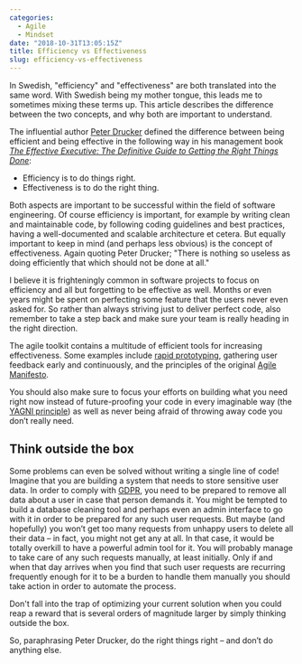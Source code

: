 ```yaml
---
categories:
  - Agile
  - Mindset
date: "2018-10-31T13:05:15Z"
title: Efficiency vs Effectiveness
slug: efficiency-vs-effectiveness
---
```


In Swedish, "efficiency" and "effectiveness" are both translated into the same word. With Swedish being my mother tongue, this leads me to sometimes mixing these terms up. This article describes the difference between the two concepts, and why both are important to understand.

The influential author [Peter Drucker](https://en.wikipedia.org/wiki/Peter_Drucker) defined the difference between being efficient and being effective in the following way in his management book _[The Effective Executive: The Definitive Guide to Getting the Right Things Done](https://www.goodreads.com/book/show/48019.The_Effective_Executive)_:

- Efficiency is to do things right.
- Effectiveness is to do the right thing.

Both aspects are important to be successful within the field of software engineering. Of course efficiency is important, for example by writing clean and maintainable code, by following coding guidelines and best practices, having a well-documented and scalable architecture et cetera. But equally important to keep in mind (and perhaps less obvious) is the concept of effectiveness. Again quoting Peter Drucker; "There is nothing so useless as doing efficiently that which should not be done at all."

I believe it is frighteningly common in software projects to focus on efficiency and all but forgetting to be effective as well. Months or even years might be spent on perfecting some feature that the users never even asked for. So rather than always striving just to deliver perfect code, also remember to take a step back and make sure your team is really heading in the right direction.

The agile toolkit contains a multitude of efficient tools for increasing effectiveness. Some examples include [rapid prototyping](https://www.developer.com/design/the-need-for-rapid-prototyping-in-an-agile-age.html), gathering user feedback early and continuously, and the principles of the original [Agile Manifesto](http://agilemanifesto.org/principles.html).

You should also make sure to focus your efforts on building what you need right now instead of future-proofing your code in every imaginable way (the [YAGNI principle](https://en.wikipedia.org/wiki/You_aren%27t_gonna_need_it)) as well as never being afraid of throwing away code you don’t really need.

## Think outside the box

Some problems can even be solved without writing a single line of code! Imagine that you are building a system that needs to store sensitive user data. In order to comply with [GDPR](https://en.wikipedia.org/wiki/General_Data_Protection_Regulation), you need to be prepared to remove all data about a user in case that person demands it. You might be tempted to build a database cleaning tool and perhaps even an admin interface to go with it in order to be prepared for any such user requests. But maybe (and hopefully) you won’t get too many requests from unhappy users to delete all their data – in fact, you might not get any at all. In that case, it would be totally overkill to have a powerful admin tool for it. You will probably manage to take care of any such requests manually, at least initially. Only if and when that day arrives when you find that such user requests are recurring frequently enough for it to be a burden to handle them manually you should take action in order to automate the process.

Don't fall into the trap of optimizing your current solution when you could reap a reward that is several orders of magnitude larger by simply thinking outside the box.

So, paraphrasing Peter Drucker, do the right things right – and don’t do anything else.
